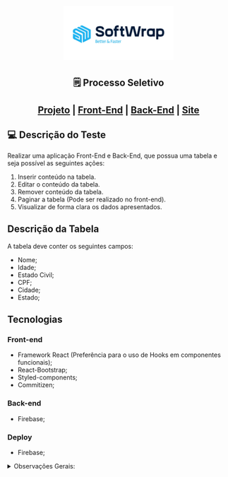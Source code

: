 <h1 align="center">
    <img alt="Softwrap" title="Softwrap" src="./public/assets/logo.png" width="250px" />
</h1>

<h2 align="center"> 
	🗒️ Processo Seletivo
</h2>

<h2 align="center">
    
[Projeto](https://github.com/BrunoNishimura/Processo-Seletivo_Softwrap) |
[Front-End](https://github.com/BrunoNishimura/Processo-Seletivo_Softwrap/tree/main/frontend) | [Back-End](https://github.com/BrunoNishimura/Processo-Seletivo_Softwrap/tree/main/backend) | [Site](https://softwrap-backend.web.app/)
</h2>

## 💻 Descrição do Teste

Realizar uma aplicação Front-End e Back-End, que possua uma tabela e seja possível as seguintes ações:

1. Inserir conteúdo na tabela.
2. Editar o conteúdo da tabela.
3. Remover conteúdo da tabela.
4. Paginar a tabela (Pode ser realizado no front-end).
5. Visualizar de forma clara os dados apresentados.


## Descrição da Tabela
A tabela deve conter os seguintes campos:
- Nome;
- Idade;
- Estado Civil;
- CPF;
- Cidade;
- Estado;

## Tecnologias
### Front-end
- Framework React (Preferência para o uso de Hooks em componentes funcionais);
- React-Bootstrap;
- Styled-components;
- Commitizen;
### Back-end
- Firebase;

### Deploy
- Firebase;

<details>
  <summary>Observações Gerais:</summary>
Não são necessários, mas contarão pontos durante a avaliação!

- Boas práticas!;
- Eslint;
- Jest (para testes);
- Verificação de erros;
- Cuidados com a visão do usuário!;
</details><br />
